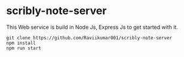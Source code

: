 # scribly-note-server
This Web service is build in Node Js, Express Js
to get started with it.
```
git clone https://github.com/Raviikumar001/scribly-note-server
npm install
npm run start
```
